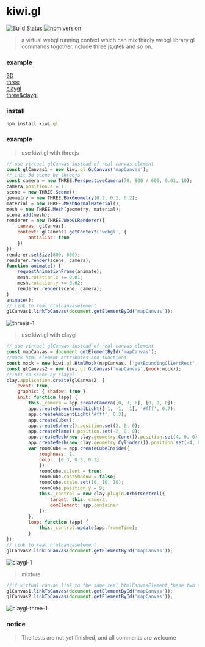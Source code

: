# kiwi.gl
[![Build Status](https://travis-ci.org/axmand/kiwi.gl.svg?branch=master)](https://travis-ci.org/axmand/kiwi.gl)
[![npm version](https://badge.fury.io/js/kiwi.gl.svg)](https://badge.fury.io/js/kiwi.gl)
<!-- [![codecov](https://codecov.io/gh/axmand/kiwi.gl/branch/master/graph/badge.svg)](https://codecov.io/gh/axmand/kiwi.gl) -->
>a virtual webgl running context which can mix thirdly webgl library gl commands togother,include three.js,qtek and so on.
### example ###
[3D](http://139.129.7.130/kiwi.gl/example/kiwi.gl.3d.html)  
[three](http://139.129.7.130/kiwi.gl/example/kiwi.gl.three.html)  
[claygl](http://139.129.7.130/kiwi.gl/example/kiwi.gl.clay.html)  
[three&claygl](http://139.129.7.130/kiwi.gl/example/kiwi.gl.three.claygl.html)
### install ###
```javascript
npm install kiwi.gl 
```
### example ###
> use kiwi.gl with threejs
```javascript
// use virtual glCanvas instead of real canvas element
const glCanvas1 = new kiwi.gl.GLCanvas('mapCanvas');
// init 3d scene by threejs
const camera = new THREE.PerspectiveCamera(70, 800 / 600, 0.01, 10);
camera.position.z = 1;
scene = new THREE.Scene();
geometry = new THREE.BoxGeometry(0.2, 0.2, 0.2);
material = new THREE.MeshNormalMaterial();
mesh = new THREE.Mesh(geometry, material);
scene.add(mesh);
renderer = new THREE.WebGLRenderer({
    canvas: glCanvas1,
    context: glCanvas1.getContext('webgl', {
        antialias: true
    })
});
renderer.setSize(800, 600);
renderer.render(scene, camera);
function animate() {
    requestAnimationFrame(animate);
    mesh.rotation.x += 0.01;
    mesh.rotation.y += 0.02;
    renderer.render(scene, camera);
}
animate();
// link to real htmlcanvaselement
glCanvas1.linkToCanvas(document.getElementById('mapCanvas'));
```
![threejs-1](https://user-images.githubusercontent.com/5127112/36083573-c4093c04-0fee-11e8-8d02-b1892672b739.png)
> use kiwi.gl with claygl
```javascript
// use virtual glCanvas instead of real canvas element
const mapCanvas = document.getElementById('mapCanvas');
//mock html element attributes and functions
const mock = new kiwi.gl.HtmlMock(mapCanvas, ['getBoundingClientRect', 'nodeName', 'width', 'height']);
const glCanvas2 = new kiwi.gl.GLCanvas('mapCanvas',{mock:mock});
//init 3d scene by claygl
clay.application.create(glCanvas2, {
    event: true,
    graphic: { shadow: true },
    init: function (app) {
        this._camera = app.createCamera([0, 3, 8], [0, 1, 0]);
        app.createDirectionalLight([-1, -1, -1], '#fff', 0.7);
        app.createAmbientLight('#fff', 0.3);
        app.createCube();
        app.createSphere().position.set(2, 0, 0);
        app.createPlane().position.set(-2, 0, 0);
        app.createMesh(new clay.geometry.Cone()).position.set(4, 0, 0);
        app.createMesh(new clay.geometry.Cylinder()).position.set(-4, 0, 0);
        var roomCube = app.createCubeInside({
            roughness: 1,
            color: [0.3, 0.3, 0.3]
            });
            roomCube.silent = true;
            roomCube.castShadow = false;
            roomCube.scale.set(10, 10, 10);
            roomCube.position.y = 9;
            this._control = new clay.plugin.OrbitControl({
                target: this._camera,
                domElement: app.container
            });
        },
        loop: function (app) {
            this._control.update(app.frameTime);
        }
});
// link to real htmlcanvaselement
glCanvas2.linkToCanvas(document.getElementById('mapCanvas'));
```
![claygl-1](https://user-images.githubusercontent.com/5127112/36083571-bf0e5c34-0fee-11e8-9ebe-0c991440f216.png)
> mixture
```javascript
//if virtual canvas link to the same real htmlCanvasElement,these two scene will be painted on same canvas
glCanvas1.linkToCanvas(document.getElementById('mapCanvas'));
glCanvas2.linkToCanvas(document.getElementById('mapCanvas'));
```
![claygl-three-1](https://user-images.githubusercontent.com/5127112/36083586-f048e4d6-0fee-11e8-84e7-a826314b7a79.png)
### notice ####
> The tests are not yet finished, and all comments are welcome
